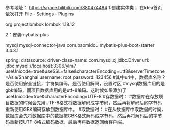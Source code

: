参考地址：
https://space.bilibili.com/380474484
1:创建实体类；
在Idea首页依次打开 File - Settings - Plugins
<!--lombok @Data-->
<dependency>
    <groupId>org.projectlombok</groupId>
    <artifactId>lombok</artifactId>
    <version>1.18.12</version>
</dependency>

2：安装mybatis-plus
<!-- 数据库驱动 -->
<dependency>
    <groupId>mysql</groupId>
    <artifactId>mysql-connector-java</artifactId>
</dependency>
<!-- mybatis-plus -->
<dependency>
    <groupId>com.baomidou</groupId>
    <artifactId>mybatis-plus-boot-starter</artifactId>
    <version>3.4.3.1</version>
</dependency>

spring:
  datasource:
    driver-class-name: com.mysql.cj.jdbc.Driver
    url: jdbc:mysql://localhost:3306/ylm?useUnicode=true&useSSL=false&characterEncoding=utf8&serverTimezone=Asia/Shanghai
    username: root
    password: 123456
#其中url中，数据库名称？是否使用安全链接，字符集编码，是否使用解码，设置时区
#mysql数据库用的是gbk编码，而项目数据库用的是utf-8编码。这时候如果添加了useUnicode=true&characterEncoding=UTF-8
#存数据时：
#数据库在存放项目数据的时候会先用UTF-8格式将数据解码成字节码，然后再将解码后的字节码重新使用GBK编码存放到数据库中。
#取数据时：
#在从数据库中取数据的时候，数据库会先将数据库中的数据按GBK格式解码成字节码，然后再将解码后的字节码重新按UTF-8格式编码数据，最后再将数据返回给客户端。
